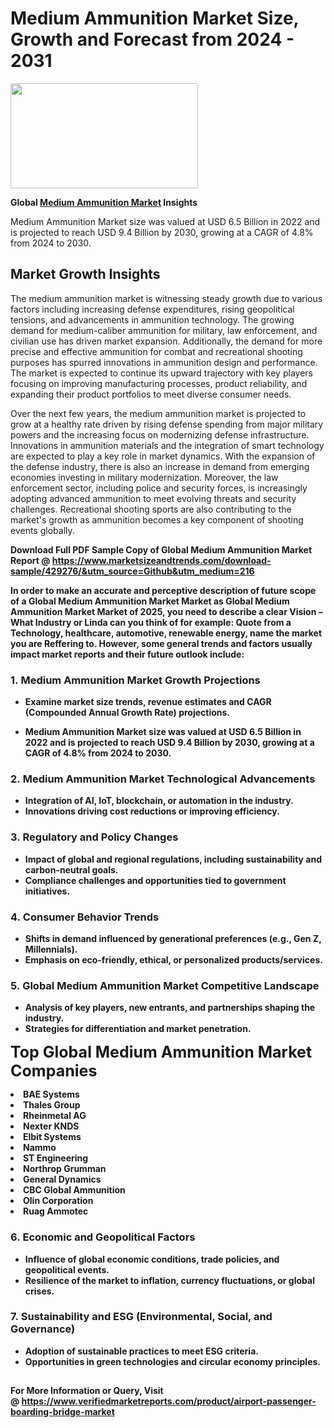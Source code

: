 <H1>Medium Ammunition Market Size, Growth and Forecast from 2024 - 2031</H1><img class="aligncenter size-medium wp-image-584254" src="https://thirdeyenews.in/wp-content/uploads/2024/09/Global-Market-Research-300x168.jpeg" alt="" width="300" height="168" /><p><strong>Global&nbsp;<a href="https://www.marketsizeandtrends.com/download-sample/429276/&amp;utm_source=Github&utm_medium=216">Medium Ammunition Market</a> Insights</strong></p><p>Medium Ammunition Market size was valued at USD 6.5 Billion in 2022 and is projected to reach USD 9.4 Billion by 2030, growing at a CAGR of 4.8% from 2024 to 2030.</p><p><h2>Market Growth Insights</h2> <p>The medium ammunition market is witnessing steady growth due to various factors including increasing defense expenditures, rising geopolitical tensions, and advancements in ammunition technology. The growing demand for medium-caliber ammunition for military, law enforcement, and civilian use has driven market expansion. Additionally, the demand for more precise and effective ammunition for combat and recreational shooting purposes has spurred innovations in ammunition design and performance. The market is expected to continue its upward trajectory with key players focusing on improving manufacturing processes, product reliability, and expanding their product portfolios to meet diverse consumer needs.</p> <p><strong></strong></p> <p>Over the next few years, the medium ammunition market is projected to grow at a healthy rate driven by rising defense spending from major military powers and the increasing focus on modernizing defense infrastructure. Innovations in ammunition materials and the integration of smart technology are expected to play a key role in market dynamics. With the expansion of the defense industry, there is also an increase in demand from emerging economies investing in military modernization. Moreover, the law enforcement sector, including police and security forces, is increasingly adopting advanced ammunition to meet evolving threats and security challenges. Recreational shooting sports are also contributing to the market's growth as ammunition becomes a key component of shooting events globally.</p> <p><strong></p><p><span class=""><strong>Download Full PDF Sample Copy of Global Medium Ammunition Market Report</strong> @ <a href="https://www.marketsizeandtrends.com/download-sample/429276/&amp;utm_source=Github&utm_medium=216" target="_blank">https://www.marketsizeandtrends.com/download-sample/429276/&amp;utm_source=Github&utm_medium=216</a></span></p><p>In order to make an accurate and perceptive description of future scope of a Global&nbsp;Medium Ammunition Market Market as Global&nbsp;Medium Ammunition Market Market of 2025, you need to describe a clear Vision &ndash; What Industry or Linda can you think of for example: Quote from a Technology, healthcare, automotive, renewable energy, name the market you are Reffering to. However, some general trends and factors usually impact market reports and their future outlook include:</p><h3>1.&nbsp;<strong>Medium Ammunition Market Growth Projections</strong></h3><ul><li>Examine market size trends, revenue estimates and CAGR (Compounded Annual Growth Rate) projections.</li><li><p>Medium Ammunition Market size was valued at USD 6.5 Billion in 2022 and is projected to reach USD 9.4 Billion by 2030, growing at a CAGR of 4.8% from 2024 to 2030.</p></li></ul><h3>2.&nbsp;<strong>Medium Ammunition Market Technological Advancements</strong></h3><ul><li>Integration of AI, IoT, blockchain, or automation in the industry.</li><li>Innovations driving cost reductions or improving efficiency.</li></ul><h3>3.&nbsp;<strong>Regulatory and Policy Changes</strong></h3><ul><li>Impact of global and regional regulations, including sustainability and carbon-neutral goals.</li><li>Compliance challenges and opportunities tied to government initiatives.</li></ul><h3>4.&nbsp;<strong>Consumer Behavior Trends</strong></h3><ul><li>Shifts in demand influenced by generational preferences (e.g., Gen Z, Millennials).</li><li>Emphasis on eco-friendly, ethical, or personalized products/services.</li></ul><h3>5.&nbsp;<strong>Global Medium Ammunition Market Competitive Landscape</strong></h3><ul><li>Analysis of key players, new entrants, and partnerships shaping the industry.</li><li>Strategies for differentiation and market penetration.</li></ul><p data-pm-slice="1 1 []"><span style="color: inherit; font-family: inherit; font-size: 25px;">Top Global Medium Ammunition Market Companies</span></p><div class="" data-test-id=""><p><li>BAE Systems</li><li> Thales Group</li><li> Rheinmetal AG</li><li> Nexter KNDS</li><li> Elbit Systems</li><li> Nammo</li><li> ST Engineering</li><li> Northrop Grumman</li><li> General Dynamics</li><li> CBC Global Ammunition</li><li> Olin Corporation</li><li> Ruag Ammotec</li></p></div><h3>6.&nbsp;<strong>Economic and Geopolitical Factors</strong></h3><ul><li>Influence of global economic conditions, trade policies, and geopolitical events.</li><li>Resilience of the market to inflation, currency fluctuations, or global crises.</li></ul><h3>7.&nbsp;<strong>Sustainability and ESG (Environmental, Social, and Governance)</strong></h3><ul><li>Adoption of sustainable practices to meet ESG criteria.</li><li>Opportunities in green technologies and circular economy principles.</li></ul><h2><strong style="font-size: 14px;">For More Information or Query, Visit @&nbsp;</strong><a style="background-color: #ffffff; font-size: 14px;" href="https://www.marketsizeandtrends.com/report/medium-ammunition-market/" target="_blank">https://www.verifiedmarketreports.com/product/airport-passenger-boarding-bridge-market</a></h2>
